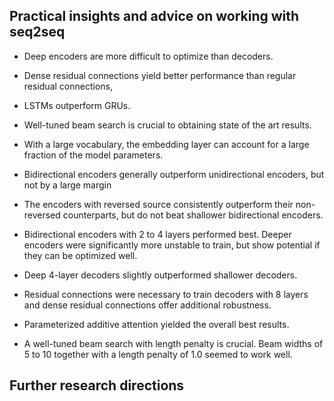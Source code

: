 
## Practical insights and advice on working with seq2seq 

* Deep  encoders  are  more  difficult to optimize than decoders.

* Dense residual connections yield better performance than regular  residual  connections,  

* LSTMs outperform  GRUs.

* Well-tuned beam  search  is  crucial  to  obtaining  state  of the art results. 

* With a large vocabulary, the embedding layer can account for a large fraction of the model parameters.

* Bidirectional encoders generally outperform unidirectional encoders, but not by  a  large  margin

* The  encoders  with  reversed source consistently outperform their non-reversed counterparts,  but  do  not  beat  shallower  bidirectional encoders.

* Bidirectional encoders with 2 to 4 layers performed best.  Deeper encoders were significantly more unstable to train,  but show potential if they can be optimized well.

* Deep 4-layer decoders slightly outperformed shallower decoders.

* Residual  connections were necessary to train decoders with 8 layers and dense residual connections offer additional robustness.

* Parameterized additive attention yielded the overall best results.

* A  well-tuned   beam   search   with   length penalty  is  crucial.   Beam  widths  of  5  to  10 together with a length penalty of 1.0 seemed
to work well.


## Further research directions 

